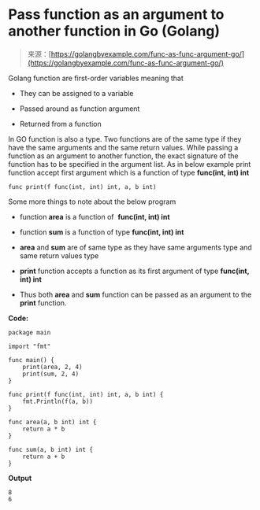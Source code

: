 <!--yml
category: 未分类
date: 2024-10-13 06:10:57
-->

# Pass function as an argument to another function in Go (Golang)

> 来源：[https://golangbyexample.com/func-as-func-argument-go/](https://golangbyexample.com/func-as-func-argument-go/)

Golang function are first-order variables meaning that

*   They can be assigned to a variable

*   Passed around as function argument

*   Returned from a function

In GO function is also a type. Two functions are of the same type if they have the same arguments and the same return values. While passing a function as an argument to another function, the exact signature of the function has to be specified in the argument list. As in below example print function accept first argument which is a function of type **func(int, int) int**

```
func print(f func(int, int) int, a, b int)
```

Some more things to note about the below program

*   function **area** is a function of  **func(int, int) int**

*   function **sum** is a function of type **func(int, int) int**

*   **area** and **sum** are of same type as they have same arguments type and same return values type

*   **print** function accepts a function as its first argument of type **func(int, int) int**

*   Thus both **area** and **sum** function can be passed as an argument to the **print** function.

**Code:**

```
package main

import "fmt"

func main() {
    print(area, 2, 4)
    print(sum, 2, 4)
}

func print(f func(int, int) int, a, b int) {
    fmt.Println(f(a, b))
}

func area(a, b int) int {
    return a * b
}

func sum(a, b int) int {
    return a + b
}
```

**Output**

```
8
6
```